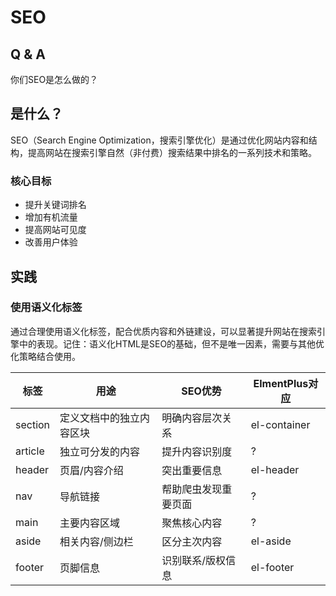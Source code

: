 # SEO

## Q & A

你们SEO是怎么做的？

## 是什么？

SEO（Search Engine Optimization，搜索引擎优化）是通过优化网站内容和结构，提高网站在搜索引擎自然（非付费）搜索结果中排名的一系列技术和策略。

### 核心目标

* 提升关键词排名
* 增加有机流量
* 提高网站可见度
* 改善用户体验

## 实践

### 使用语义化标签

通过合理使用语义化标签，配合优质内容和外链建设，可以显著提升网站在搜索引擎中的表现。记住：语义化HTML是SEO的基础，但不是唯一因素，需要与其他优化策略结合使用。   

| 标签 | 用途 | SEO优势 | ElmentPlus对应 |
| --- | --- | --- | --- |
| section | 定义文档中的独立内容区块 | 明确内容层次关系 | el-container |
| article | 独立可分发的内容 | 提升内容识别度 | ? |
| header | 页眉/内容介绍 | 突出重要信息 | el-header |
| nav | 导航链接 | 帮助爬虫发现重要页面 | ? |
| main | 主要内容区域 | 聚焦核心内容 | ? |
| aside | 相关内容/侧边栏 | 区分主次内容 | el-aside |
| footer | 页脚信息 | 识别联系/版权信息 | el-footer |
